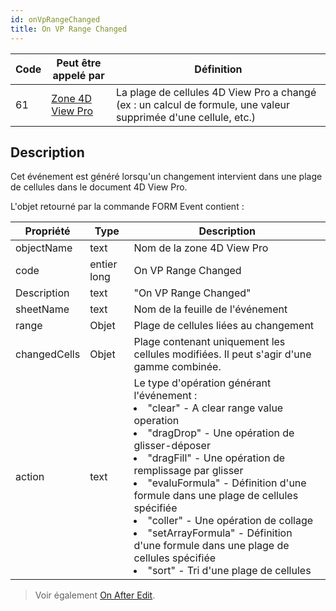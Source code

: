 ```yaml
---
id: onVpRangeChanged
title: On VP Range Changed
---
```


| Code | Peut être appelé par                                    | Définition                                                                                                      |
| ---- | ------------------------------------------------------- | --------------------------------------------------------------------------------------------------------------- |
| 61   | [Zone 4D View Pro](FormObjects/viewProArea_overview.md) | La plage de cellules 4D View Pro a changé (ex : un calcul de formule, une valeur supprimée d'une cellule, etc.) |


## Description


Cet événement est généré lorsqu'un changement intervient dans une plage de cellules dans le document 4D View Pro.

L'objet retourné par la commande FORM Event contient :

| Propriété    | Type        | Description                                                                                                                                                                                                               |
| ------------ | ----------- | ------------------------------------------------------------------------------------------------------------------------------------------------------------------------------------------------------------------------- |
| objectName   | text        | Nom de la zone 4D View Pro                                                                                                                                                                                                |
| code         | entier long | On VP Range Changed                                                                                                                                                                                                       |
| Description  | text        | "On VP Range Changed"                                                                                                                                                                                                     |
| sheetName    | text        | Nom de la feuille de l'événement                                                                                                                                                                                          |
| range        | Objet       | Plage de cellules liées au changement                                                                                                                                                                                     |
| changedCells | Objet       | Plage contenant uniquement les cellules modifiées. Il peut s'agir d'une gamme combinée.                                                                                                                                   |
| action       | text        | Le type d'opération générant l'événement :<li>"clear" - A clear range value operation</li><li>"dragDrop" - Une opération de glisser-déposer</li><li>"dragFill" - Une opération de remplissage par glisser</li><li>"evaluFormula" - Définition d'une formule dans une plage de cellules spécifiée</li><li>"coller" - Une opération de collage</li><li>"setArrayFormula" - Définition d'une formule dans une plage de cellules spécifiée</li><li>"sort" - Tri d'une plage de cellules</li> |
> Voir également [On After Edit](onAfterEdit.md).	
